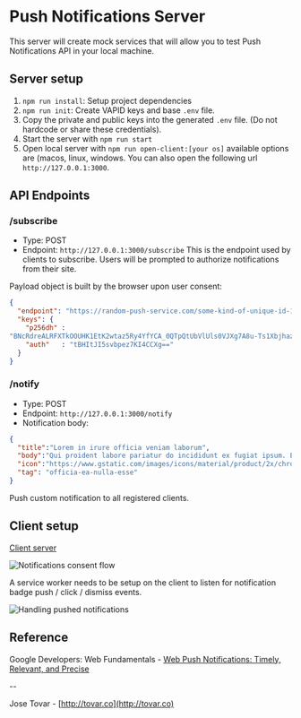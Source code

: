# Push Notifications Server
This server will create mock services that will allow you to test Push Notifications API in your local machine.

## Server setup

  1. `npm run install`: Setup project dependencies
  2. `npm run init`: Create VAPID keys and base `.env` file.
  3. Copy the private and public keys into the generated `.env` file. (Do not hardcode or share these credentials).
  4. Start the server with `npm run start`
  5. Open local server with `npm run open-client:[your os]` available options are (macos, linux, windows. You can also open the following url `http://127.0.0.1:3000`.

## API Endpoints

### /subscribe
- Type: POST
- Endpoint: `http://127.0.0.1:3000/subscribe`
This is the endpoint used by clients to subscribe. Users will be prompted to authorize notifications from their site.

Payload object is built by the browser upon user consent: 
```json
{
  "endpoint": "https://random-push-service.com/some-kind-of-unique-id-1234/v2/",
  "keys": {
    "p256dh" :
"BNcRdreALRFXTkOOUHK1EtK2wtaz5Ry4YfYCA_0QTpQtUbVlUls0VJXg7A8u-Ts1XbjhazAkj7I99e8QcYP7DkM=",
    "auth"   : "tBHItJI5svbpez7KI4CCXg=="
  }
}
```

### /notify
- Type: POST
- Endpoint: `http://127.0.0.1:3000/notify`
- Notification body:
```json
{
  "title":"Lorem in irure officia veniam laborum",
  "body":"Qui proident labore pariatur do incididunt ex fugiat ipsum. Exercitation tempor dolor adipisicing enim qui voluptate dolore magna",
  "icon":"https://www.gstatic.com/images/icons/material/product/2x/chrome_chromium_64dp.png",
  "tag": "officia-ea-nulla-esse"
}
```
Push custom notification to all registered clients.

## Client setup

[Client server](https://github.com)

![Notifications consent flow](https://developers.google.com/web/fundamentals/push-notifications/images/svgs/browser-to-server.svg)

A service worker needs to be setup on the client to listen for notification badge push / click / dismiss events. 

![Handling pushed notifications](https://developers.google.com/web/fundamentals/push-notifications/images/svgs/push-service-to-sw-event.svg)


## Reference
Google Developers: Web Fundamentals - [Web Push Notifications: Timely, Relevant, and Precise](https://developers.google.com/web/fundamentals/push-notifications)

--

Jose Tovar - [http://tovar.co](http://tovar.co)